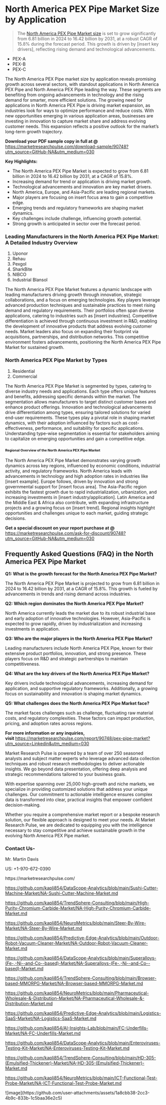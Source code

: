 <h1>North America PEX Pipe Market&nbsp;Size by Application</h1><blockquote><p>The <a href="https://marketresearchpulse.com/download-sample/90748?utm_source=GitHub-NA&amp;utm_medium=030">North America PEX Pipe Market size</a> is set to grow significantly from 6.81 billion in 2024 to 16.42 billion by 2031, at a robust CAGR of 15.8% during the forecast period. This growth is driven by [insert key drivers], reflecting rising demand and technological advancements.</p></blockquote><ul><li>PEX-A <li> PEX-B <li> PEX-C</li></ul><p>The North America PEX Pipe market size by application reveals promising growth across several sectors, with standout applications in North America PEX Pipe and North America PEX Pipe leading the way. These segments are benefiting from ongoing advancements in technology and the rising demand for smarter, more efficient solutions. The growing need for applications in North America PEX Pipe is driving market expansion, as industries look for ways to optimize performance and reduce costs. With new opportunities emerging in various application areas, businesses are investing in innovation to capture market share and address evolving customer needs. This expansion reflects a positive outlook for the market’s long-term growth trajectory.</p><p><strong>Download your PDF sample copy in full at @ </strong><a href="https://marketresearchpulse.com/download-sample/90748?utm_source=GitHub-NA&amp;utm_medium=030">https://marketresearchpulse.com/download-sample/90748?utm_source=GitHub-NA&amp;utm_medium=030</a></p><p><strong>Key Highlights: </strong></p><ul><li>The North America PEX Pipe Market is expected to grow from 6.81 billion in 2024 to 16.42 billion by 2031, at a CAGR of 15.8%.</li><li>Increasing demand for trend or application is driving market growth.</li><li>Technological advancements and innovation are key market drivers.</li><li>North America, Europe, and Asia-Pacific are leading regional markets.</li><li>Major players are focusing on insert focus area to gain a competitive edge.</li><li>Emerging trends and regulatory frameworks are shaping market dynamics.</li><li>Key challenges include challenge, influencing growth potential.</li><li>Strong growth is anticipated in sector over the forecast period.</li></ul><h3>Leading Manufacturers in the North America PEX Pipe Market: A Detailed Industry Overview</h3><ol><li>Uponor</li><li>Rehau</li><li>Pexgol</li><li>SharkBite</li><li>NIBCO</li><li>Industrial Blansol</li></ol><div class="flex max-w-full flex-col flex-grow"><div class="min-h-8 text-message flex w-full flex-col items-end gap-2 whitespace-normal break-words [.text-message+&amp;]:mt-5" dir="auto" data-message-author-role="assistant" data-message-id="fd8432e4-4910-450d-b182-61b7bfb0a01f" data-message-model-slug="gpt-4o"><div class="flex w-full flex-col gap-1 empty:hidden first:pt-[3px]"><div class="markdown prose w-full break-words dark:prose-invert light"><p>The North America PEX Pipe Market features a dynamic landscape with leading manufacturers driving growth through innovation, strategic collaborations, and a focus on emerging technologies. Key players leverage advanced production techniques and sustainable practices to meet rising demand and regulatory requirements. Their portfolios often span diverse applications, catering to industries such as [insert industries]. Competitive differentiation is achieved through continuous investment in R&amp;D, enabling the development of innovative products that address evolving customer needs. Market leaders also focus on expanding their footprint via acquisitions, partnerships, and distribution networks. This competitive environment fosters advancements, positioning the North America PEX Pipe Market for sustained growth.</p></div></div></div></div><h3>North America PEX Pipe Market by Types</h3><ol><li>Residential <li> Commercial</li></ol><div class="flex max-w-full flex-col flex-grow"><div class="min-h-8 text-message flex w-full flex-col items-end gap-2 whitespace-normal break-words [.text-message+&amp;]:mt-5" dir="auto" data-message-author-role="assistant" data-message-id="084470be-0bb7-4664-bddf-5156b4f41249" data-message-model-slug="gpt-4o-mini"><div class="flex w-full flex-col gap-1 empty:hidden first:pt-[3px]"><div class="markdown prose w-full break-words dark:prose-invert light"><p>The North America PEX Pipe Market is segmented by types, catering to diverse industry needs and applications. Each type offers unique features and benefits, addressing specific demands within the market. The segmentation allows manufacturers to target distinct customer bases and enhance product offerings. Innovation and technological advancements drive differentiation among types, ensuring tailored solutions for varied end-user requirements. These types play a pivotal role in shaping market dynamics, with their adoption influenced by factors such as cost-effectiveness, performance, and suitability for specific applications. Understanding type-wise segmentation is essential for stakeholders aiming to capitalize on emerging opportunities and gain a competitive edge.</p></div></div></div></div><h3><span style="font-size: 11px;">Regional Overview of the North America PEX Pipe Market</span></h3><div class="flex max-w-full flex-col flex-grow"><div class="min-h-8 text-message flex w-full flex-col items-end gap-2 whitespace-normal break-words [.text-message+&amp;]:mt-5" dir="auto" data-message-author-role="assistant" data-message-id="e9038762-ce64-4e30-91c9-9bd413514231" data-message-model-slug="gpt-4o-mini"><div class="flex w-full flex-col gap-1 empty:hidden first:pt-[3px]"><div class="markdown prose w-full break-words dark:prose-invert light"><p>The North America PEX Pipe Market demonstrates varying growth dynamics across key regions, influenced by economic conditions, industrial activity, and regulatory frameworks. North America leads with advancements in technology and high adoption rates in industries like [insert example]. Europe follows, driven by innovation and strong governmental support for [insert focus area]. The Asia-Pacific region exhibits the fastest growth due to rapid industrialization, urbanization, and increasing investments in [insert industry/application]. Latin America and the Middle East &amp; Africa also contribute, with expanding infrastructure projects and a growing focus on [insert trend]. Regional insights highlight opportunities and challenges unique to each market, guiding strategic decisions.</p></div></div></div></div><p><strong>Get a special discount on your report purchase at @ </strong><a href="https://marketresearchpulse.com/ask-for-discount/90748?utm_source=GitHub-NA&amp;utm_medium=030">https://marketresearchpulse.com/ask-for-discount/90748?utm_source=GitHub-NA&amp;utm_medium=030</a></p><h2>Frequently Asked Questions (FAQ) in the North America PEX Pipe Market</h2><p><strong>Q1: What is the growth forecast for the North America PEX Pipe Market?</strong></p><p>The North America PEX Pipe Market is projected to grow from 6.81 billion in 2024 to 16.42 billion by 2031, at a CAGR of 15.8%. This growth is fueled by advancements in trends and rising demand across industries.</p><p><strong>Q2: Which region dominates the North America PEX Pipe Market?</strong></p><p>North America currently leads the market due to its robust industrial base and early adoption of innovative technologies. However, Asia-Pacific is expected to grow rapidly, driven by industrialization and increasing investments in application.</p><p><strong>Q3: Who are the major players in the North America PEX Pipe Market?</strong></p><p>Leading manufacturers include North America PEX Pipe, known for their extensive product portfolios, innovation, and strong presence. These players focus on R&amp;D and strategic partnerships to maintain competitiveness.</p><p><strong>Q4: What are the key drivers of the North America PEX Pipe Market?</strong></p><p>Key drivers include technological advancements, increasing demand for application, and supportive regulatory frameworks. Additionally, a growing focus on sustainability and innovation is shaping market dynamics.</p><p><strong>Q5: What challenges does the North America PEX Pipe Market face?</strong></p><p>The market faces challenges such as challenge, fluctuating raw material costs, and regulatory complexities. These factors can impact production, pricing, and adoption rates across regions.</p><p><strong>For more information or any inquiries, visit&nbsp;</strong><a href="https://marketresearchpulse.com/report/90748/pex-pipe-market?utm_source=Linkedin&utm_medium=030">https://marketresearchpulse.com/report/90748/pex-pipe-market?utm_source=Linkedin&utm_medium=030</a></p><p>Market Research Pulse is powered by a team of over 250 seasoned analysts and subject matter experts who leverage advanced data collection techniques and robust research methodologies to deliver actionable insights. We go beyond data presentation, offering deep analysis and strategic recommendations tailored to your business goals.</p><p>With expertise spanning over 25,000 high-growth and niche markets, we specialize in providing customized solutions that address your unique challenges. Our commitment to actionable intelligence ensures complex data is transformed into clear, practical insights that empower confident decision-making.</p><p>Whether you require a comprehensive market report or a bespoke research solution, our flexible approach is designed to meet your needs. At Market Research Pulse, we are dedicated to equipping you with the intelligence necessary to stay competitive and achieve sustainable growth in the evolving North America PEX Pipe market.</p><h3><strong>Contact Us-</strong></h3><p>Mr. Martin Davis</p><p>US: +1-970-672-0390</p><p>https://marketresearchpulse.com/</p><p><a href="https://github.com/kapli854/DataScope-Analytics/blob/main/Sushi-Cutter-Machine-Market/NA-Sushi-Cutter-Machine-Market.md">https://github.com/kapli854/DataScope-Analytics/blob/main/Sushi-Cutter-Machine-Market/NA-Sushi-Cutter-Machine-Market.md</a></p><p><a href="https://github.com/kapli854/TrendSphere-Consulting/blob/main/High-Purity-Chromium-Carbide-Market/NA-High-Purity-Chromium-Carbide-Market.md">https://github.com/kapli854/TrendSphere-Consulting/blob/main/High-Purity-Chromium-Carbide-Market/NA-High-Purity-Chromium-Carbide-Market.md</a></p><p><a href="https://github.com/kapli854/NeuroMetrics/blob/main/Steer-By-Wire-Market/NA-Steer-By-Wire-Market.md">https://github.com/kapli854/NeuroMetrics/blob/main/Steer-By-Wire-Market/NA-Steer-By-Wire-Market.md</a></p><p><a href="https://github.com/kapli854/Predictive-Edge-Analytics/blob/main/Outdoor-Robot-Vacuum-Cleaner-Market/NA-Outdoor-Robot-Vacuum-Cleaner-Market.md">https://github.com/kapli854/Predictive-Edge-Analytics/blob/main/Outdoor-Robot-Vacuum-Cleaner-Market/NA-Outdoor-Robot-Vacuum-Cleaner-Market.md</a></p><p><a href="https://github.com/kapli854/DataScope-Analytics/blob/main/Superalloys-(Fe-,-Ni--and-Co--based)-Market/NA-Superalloys-(Fe-,-Ni--and-Co--based)-Market.md">https://github.com/kapli854/DataScope-Analytics/blob/main/Superalloys-(Fe-,-Ni--and-Co--based)-Market/NA-Superalloys-(Fe-,-Ni--and-Co--based)-Market.md</a></p><p><a href="https://github.com/kapli854/TrendSphere-Consulting/blob/main/Browser-based-MMORPG-Market/NA-Browser-based-MMORPG-Market.md">https://github.com/kapli854/TrendSphere-Consulting/blob/main/Browser-based-MMORPG-Market/NA-Browser-based-MMORPG-Market.md</a></p><p><a href="https://github.com/kapli854/NeuroMetrics/blob/main/Pharmaceutical-Wholesale-&-Distribution-Market/NA-Pharmaceutical-Wholesale-&-Distribution-Market.md">https://github.com/kapli854/NeuroMetrics/blob/main/Pharmaceutical-Wholesale-&-Distribution-Market/NA-Pharmaceutical-Wholesale-&-Distribution-Market.md</a></p><p><a href="https://github.com/kapli854/Predictive-Edge-Analytics/blob/main/Logistics-SaaS-Market/NA-Logistics-SaaS-Market.md">https://github.com/kapli854/Predictive-Edge-Analytics/blob/main/Logistics-SaaS-Market/NA-Logistics-SaaS-Market.md</a></p><p><a href="https://github.com/kapli854/AI-Insights-Lab/blob/main/FC-Underfills-Market/NA-FC-Underfills-Market.md">https://github.com/kapli854/AI-Insights-Lab/blob/main/FC-Underfills-Market/NA-FC-Underfills-Market.md</a></p><p><a href="https://github.com/kapli854/DataScope-Analytics/blob/main/Enteroviruses-Testing-Kit-Market/NA-Enteroviruses-Testing-Kit-Market.md">https://github.com/kapli854/DataScope-Analytics/blob/main/Enteroviruses-Testing-Kit-Market/NA-Enteroviruses-Testing-Kit-Market.md</a></p><p><a href="https://github.com/kapli854/TrendSphere-Consulting/blob/main/HD-305-(Emulsified-Thickener)-Market/NA-HD-305-(Emulsified-Thickener)-Market.md">https://github.com/kapli854/TrendSphere-Consulting/blob/main/HD-305-(Emulsified-Thickener)-Market/NA-HD-305-(Emulsified-Thickener)-Market.md</a></p><p><a href="https://github.com/kapli854/NeuroMetrics/blob/main/ICT-Functional-Test-Probe-Market/NA-ICT-Functional-Test-Probe-Market.md">https://github.com/kapli854/NeuroMetrics/blob/main/ICT-Functional-Test-Probe-Market/NA-ICT-Functional-Test-Probe-Market.md</a></p>
![image](https://github.com/user-attachments/assets/1a8cbb38-2cc3-4b9c-833b-1c5baa36e2c5)
